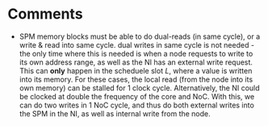 # Comments
* SPM memory blocks must be able to do dual-reads (in same cycle), or a write & read into same cycle. dual writes in same cycle is not needed - the only time where this is needed is when a node requests to write to its own address range, as well as the NI has an external write request. This can **only** happen in the scheduele slot *L*, where a value is written into its memory. For these cases, the local read (from the node into its own memory) can be stalled for 1 clock cycle. Alternatively, the NI could be clocked at double the frequency of the core and NoC. With this, we can do two writes in 1 NoC cycle, and thus do both external writes into the SPM in the NI, as well as internal write from the node.